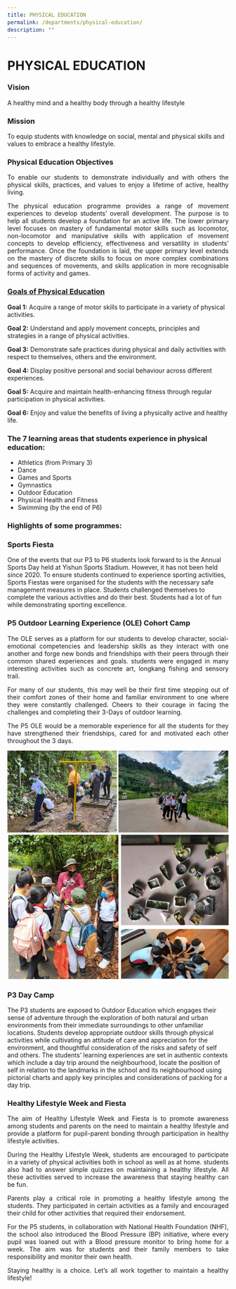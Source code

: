 ```yaml
---
title: PHYSICAL EDUCATION
permalink: /departments/physical-education/
description: ""
---
```

# PHYSICAL EDUCATION

### Vision

A healthy mind and a healthy body through a healthy lifestyle 

### Mission 

To equip students with knowledge on social, mental and physical skills and values to embrace a healthy lifestyle.

### **Physical Education Objectives** 

<p style="text-align: justify;">To enable our students to demonstrate individually and with others the physical skills, practices, and values to enjoy a lifetime of active, healthy living.</p>

<p style="text-align: justify;">The physical education programme provides a range of movement experiences to develop students’ overall development. The purpose is to help all students develop a foundation for an active life. The lower primary level focuses on mastery of fundamental motor skills such as locomotor, non-locomotor and manipulative skills with application of movement concepts to develop efficiency, effectiveness and versatility in students’ performance. Once the foundation is laid, the upper primary level extends on the mastery of discrete skills to focus on more complex combinations and sequences of movements, and skills application in more recognisable forms of activity and games.</p>

### **<u>Goals of Physical Education</u>**  

**Goal 1:** Acquire a range of motor skills to participate in a variety of physical activities.

**Goal 2:** Understand and apply movement concepts, principles and strategies in a range of physical activities.

**Goal 3:** Demonstrate safe practices during physical and daily activities with respect to themselves, others and the environment.

**Goal 4:** Display positive personal and social behaviour across different experiences.

**Goal 5:** Acquire and maintain health-enhancing fitness through regular participation in physical activities.

**Goal 6:** Enjoy and value the benefits of living a physically active and healthy life.

### **The 7 learning areas that students experience in physical education:**

* Athletics (from Primary 3)
* Dance
* Games and Sports
* Gymnastics
* Outdoor Education
* Physical Health and Fitness
* Swimming (by the end of P6)

### **Highlights of some programmes:**

### Sports Fiesta  

One of the events that our P3 to P6 students look forward to is the Annual Sports Day held at Yishun Sports Stadium. However, it has not been held since 2020. To ensure students continued to experience sporting activities, Sports Fiestas were organised for the students with the necessary safe management measures in place. Students challenged themselves to complete the various activities and do their best. Students had a lot of fun while demonstrating sporting excellence.

### P5 Outdoor Learning Experience (OLE) Cohort Camp

<p style="text-align: justify;">The OLE serves as a platform for our students to develop character, social-emotional competencies and leadership skills as they interact with one another and forge new bonds and friendships with their peers through their common shared experiences and goals. students were engaged in many interesting activities such as concrete art, longkang fishing and sensory trail.</p>

<p style="text-align: justify;">For many of our students, this may well be their first time stepping out of their comfort zones of their home and familiar environment to one where they were constantly challenged. Cheers to their courage in facing the challenges and completing their 3-Days of outdoor learning.</p>

<p style="text-align: justify;">The P5 OLE would be a memorable experience for all the students for they have strengthened their friendships, cared for and motivated each other throughout the 3 days.</p>

![](/images/Departments/PHYSICAL%20EDUCATION/P32.png)

### P3 Day Camp  

The P3 students are exposed to Outdoor Education which engages their sense of adventure through the exploration of both natural and urban environments from their immediate surroundings to other unfamiliar locations. Students develop appropriate outdoor skills through physical activities while cultivating an attitude of care and appreciation for the environment, and thoughtful consideration of the risks and safety of self and others. The students’ learning experiences are set in authentic contexts which include a day trip around the neighbourhood, locate the position of self in relation to the landmarks in the school and its neighbourhood using pictorial charts and apply key principles and considerations of packing for a day trip. 

### Healthy Lifestyle Week and Fiesta

<p style="text-align: justify;">The aim of Healthy Lifestyle Week and Fiesta is to promote awareness among students and parents on the need to maintain a healthy lifestyle and provide a platform for pupil-parent bonding through participation in healthy lifestyle activities.</p>

<p style="text-align: justify;">During the Healthy Lifestyle Week, students are encouraged to participate in a variety of physical activities both in school as well as at home. students also had to answer simple quizzes on maintaining a healthy lifestyle. All these activities served to increase the awareness that staying healthy can be fun.  </p>

<p style="text-align: justify;">Parents play a critical role in promoting a healthy lifestyle among the students. They participated in certain activities as a family and encouraged their child for other activities that required their endorsement. </p>

<p style="text-align: justify;">For the P5 students, in collaboration with National Health Foundation (NHF), the school also introduced the Blood Pressure (BP) initiative, where every pupil was loaned out with a Blood pressure monitor to bring home for a week. The aim was for students and their family members to take responsibility and monitor their own health.</p>

<p style="text-align: justify;">Staying healthy is a choice. Let’s all work together to maintain a healthy lifestyle!</p>